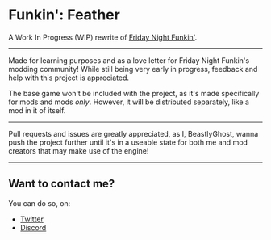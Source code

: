 # Funkin': Feather
A Work In Progress (WIP) rewrite of [Friday Night Funkin'](https://github.com/ninjamuffin99/Funkin).

-------------------------------
Made for learning purposes and as a love letter for Friday Night Funkin's modding community!
While still being very early in progress, feedback and help with this project is appreciated.

The base game won't be included with the project, as it's made specifically for mods and mods *only*.
However, it will be distributed separately, like a mod in it of itself.

-------------------------------
Pull requests and issues are greatly appreciated, as I, BeastlyGhost, wanna push the project further until it's in a useable state for both me and mod creators that may make use of the engine!

-------------------------------
## Want to contact me?
You can do so, on:

- [Twitter](https://twitter.com/BeastlyGabi)
- [Discord](https://discord.com/users/597124141530742805)
